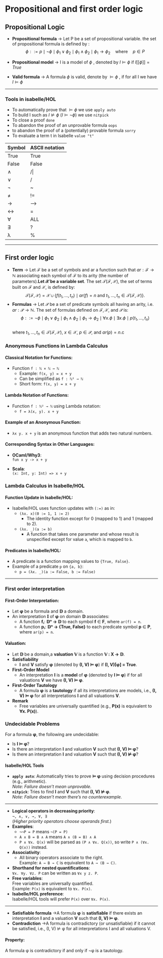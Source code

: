 # Propositional and first order logic


## Propositional Logic 

- **Propositional formula** -> Let P be a set of propositional variable. the set of propositional formula is defined by : 
$$ \phi ::= p \mid \neg \phi \mid \phi_1 \lor \phi_2 \mid \phi_1 \land \phi_2 \mid \phi_1 \to \phi_2 \quad \text{where} \quad p \in P
$$

- **Propositional model** -> I is a model of $\phi$ , denoted by $I \models \phi$  if $I  [[ \phi]] = True$ 
- **Valid formula** -> A formula $\phi$ is valid, denote by $\models\phi$ , if for all I we have $I \models \phi$
____
### Tools in isabelle/HOL
- To automatically prove that $\models \phi$ we use `apply auto`
- To build I such as $I \not \models \phi$ ($I \models \neg \phi$) we use `nitpick`
- To close a proof `done`
- To abandon the proof of an unprovable formula `oops`
- to abandon the proof of a (potentially) provable formula `sorry`
- To evaluate a term t in Isabelle `value "t"`

| Symbol | ASCII notation |
| ------ | -------------- |
| True   | True           |
| False  | False          |
| ∧      | /\|            |
| ∨      | /              |
| ¬      | ~              |
| ≠      | !=             |
| →      | -->            |
| ↔      | =              |
| ∀      | ALL            |
| ∃      | ?              |
| λ      | %              |
___
## First order logic
- **Term** -> Let $\mathcal{F}$ be a set of symbols and ar a function such that $ar : \mathcal{F} \to \mathbb{N}$ associating each symbol of $\mathcal{F}$ to its arity (the number of parameters).**Let $\mathcal{X}$ be a variable set**. The set $\mathcal{T}(\mathcal{F}, \mathcal{X})$, the set of terms built on $\mathcal{F}$ and $\mathcal{X}$, is defined by:
$$
\mathcal{T}(\mathcal{F}, \mathcal{X}) = \mathcal{X} \cup \{ f(t_1, \dots, t_n) \mid ar(f) = n \text{ and } t_1, \dots, t_n \in \mathcal{T}(\mathcal{F}, \mathcal{X}) \}.
$$
- **Formulas** -> Let $\mathcal{P}$ be a set of predicate symbols all having an arity, i.e. $ar : \mathcal{P} \to \mathbb{N}$.       The set of formulas defined on $\mathcal{F}, \mathcal{X}$, and $\mathcal{P}$ is:
$$
\phi ::= \neg \phi \mid \phi_1 \lor \phi_2 \mid \phi_1 \land \phi_2 \mid \phi_1 \longrightarrow \phi_2 \mid \forall x.\phi \mid \exists x.\phi \mid p(t_1, \dots, t_n)
$$  
  where $t_1, \dots, t_n \in \mathcal{T}(\mathcal{F}, \mathcal{X})$, $x \in \mathcal{X}$, $p \in \mathcal{P}$, and $ar(p) = n$.c
  
### Anonymous Functions in Lambda Calculus
#### Classical Notation for Functions:

- Function `f : ℕ × ℕ → ℕ`
    - Example: `f(x, y) = x + y`
    - Can be simplified as `f : ℕ² → ℕ`
    - Short form: `f(x, y) = x + y`

#### Lambda Notation of Functions:

- Function `f : ℕ² → ℕ` using Lambda notation:
    - `f = λ(x, y). x + y`

#### Example of an Anonymous Function:

- `λx y. x + y` is an anonymous function that adds two natural numbers.

#### Corresponding Syntax in Other Languages:

- **OCaml/Why3**:  
    `fun x y -> x + y`
    
- **Scala**:  
    `(x: Int, y: Int) => x + y`
### Lambda Calculus in Isabelle/HOL

#### Function Update in Isabelle/HOL:
- Isabelle/HOL uses function updates with `(:=)` as in:
    - `(λx. x)(0 := 1, 1 := 2)`
        - The identity function except for 0 (mapped to 1) and 1 (mapped to 2).
    - `(λx. _)(a := b)`
        - A function that takes one parameter and whose result is unspecified except for value `a`, which is mapped to `b`.
#### Predicates in Isabelle/HOL:
- A predicate is a function mapping values to `{True, False}`.
- Example of a predicate `p` on `{a, b}`:
    - `p = (λx. _)(a := False, b := False)`
___
### First order interpretation
#### First-Order Interpretation:
- Let **φ** be a formula and **𝔻** a domain.
- An interpretation **𝕀** of **φ** on domain **𝔻** associates:
    - A function **fᵢ**: **𝔻ⁿ → 𝔻** to each symbol **f** ∈ **F**, where `ar(f) = n`.
    - A function **pᵢ**: **𝔻ⁿ → {True, False}** to each predicate symbol **p** ∈ **P**, where `ar(p) = n`.
#### Valuation:
- Let **𝔻** be a domain,a **valuation** **𝕍** is a function **𝕍 : X → 𝔻**.
 - **Satisfiability**
	- **I** and **V** satisfy **φ** (denoted by **(I, V) ⊨ φ**) if **(I, V)[φ] = True**.
 - **First-Order Model**
	- An interpretation **I** is a **model** of **φ** (denoted by **I ⊨ φ**) if for all valuations **V** we have **(I, V) ⊨ φ**.
 - **First-Order Tautology**
	- A formula **φ** is a **tautology** if all its interpretations are models, i.e., **(I, V) ⊨ φ** for all interpretations **I** and all valuations **V**.
 - **Remark**
	- Free variables are universally quantified (e.g., **P(x)** is equivalent to **∀x. P(x)**).


### Undecidable Problems
For a formula **φ**, the following are undecidable:
- Is **I ⊨ φ**?
- Is there an interpretation **I** and valuation **V** such that **(I, V) ⊨ φ**?
- Is there an interpretation **I** and valuation **V** such that **(I, V) ⊭ φ**?
#### Isabelle/HOL Tools
- **`apply auto`**: Automatically tries to prove **⊨ φ** using decision procedures (e.g., arithmetic).  
    _Note: Failure doesn’t mean unprovable._
- **`nitpick`**: Tries to find **I** and **V** such that **(I, V) ⊭ φ**.  
    _Note: Failure doesn’t mean there’s no counterexample._

___
- **Logical operators in decreasing priority**:  
    `¬, ∧, ∨, →, ∀, ∃`  
    (_Higher priority operators choose operands first._)
- **Examples**:
    - `¬¬P = P` means `¬(P = P)`
    - `A ∧ B = B ∧ A` means `A ∧ (B = B) ∧ A`
    - `P ∧ ∀x. Q(x)` will be parsed as `(P ∧ ∀x. Q(x))`, so write `P ∧ (∀x. Q(x))` instead.
- **Associativity**:
    - All binary operators associate to the right.  
        Example: `A → B → C` is equivalent to `A → (B → C)`.
- **Shorthand for nested quantifications**:  
    `∀x. ∀y. ∀z. P` can be written as `∀x y z. P`.
- **Free variables**:  
    Free variables are universally quantified.  
    Example: `P(x)` is equivalent to `∀x. P(x)`.
- **Isabelle/HOL preference**:  
    Isabelle/HOL tools will prefer `P(x)` over `∀x. P(x)`.
___
- **Satisfiable formula** ->A formula **φ** is **satisfiable** if there exists an interpretation **I** and a valuation **V** such that **(I, V) ⊨ φ**.
- **Contradiction** ->A formula is contradictory (or unsatisfiable) if it cannot be satisfied, i.e., (I, V) ⊭ φ for all interpretations I and all valuations V.
#### Property:
A formula φ is contradictory if and only if ¬φ is a tautology.


